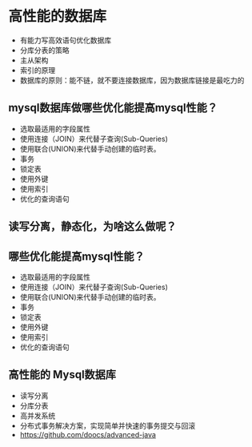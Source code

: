 # 高性能的数据库
* 有能力写高效语句优化数据库
* 分库分表的策略
* 主从架构
* 索引的原理
* 数据库的原则：能不链，就不要连接数据库，因为数据库链接是最吃力的



## mysql数据库做哪些优化能提高mysql性能？
* 选取最适用的字段属性
* 使用连接（JOIN）来代替子查询(Sub-Queries)
* 使用联合(UNION)来代替手动创建的临时表。
* 事务
* 锁定表
* 使用外键
* 使用索引
* 优化的查询语句



## 读写分离，静态化，为啥这么做呢？



## 哪些优化能提高mysql性能？
  * 选取最适用的字段属性
  * 使用连接（JOIN）来代替子查询(Sub-Queries)
  * 使用联合(UNION)来代替手动创建的临时表。
  * 事务
  * 锁定表
  * 使用外键
  * 使用索引
  * 优化的查询语句



## 高性能的 Mysql数据库
* 读写分离
* 分库分表
* 高并发系统
* 分布式事务解决方案，实现简单并快速的事务提交与回滚
* https://github.com/doocs/advanced-java